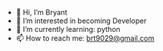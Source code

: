 - 👋 Hi, I’m Bryant
- 👀 I’m interested in becoming Developer
- 🌱 I’m currently learning: python
- 📫 How to reach me: brt9029@gmail.com

<!---
brt9029/brt9029 is a ✨ special ✨ repository because its `README.md` (this file) appears on your GitHub profile.
You can click the Preview link to take a look at your changes.
--->
